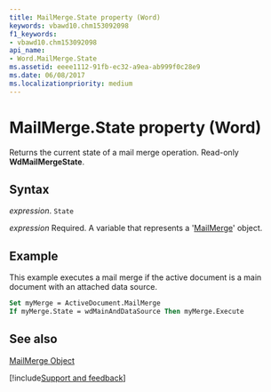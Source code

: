 ```yaml
---
title: MailMerge.State property (Word)
keywords: vbawd10.chm153092098
f1_keywords:
- vbawd10.chm153092098
api_name:
- Word.MailMerge.State
ms.assetid: eeee1112-91fb-ec32-a9ea-ab999f0c28e9
ms.date: 06/08/2017
ms.localizationpriority: medium
---
```



# MailMerge.State property (Word)

Returns the current state of a mail merge operation. Read-only **WdMailMergeState**.


## Syntax

_expression_. `State`

_expression_ Required. A variable that represents a '[MailMerge](Word.MailMerge.md)' object.


## Example

This example executes a mail merge if the active document is a main document with an attached data source.


```vb
Set myMerge = ActiveDocument.MailMerge 
If myMerge.State = wdMainAndDataSource Then myMerge.Execute
```


## See also


[MailMerge Object](Word.MailMerge.md)

[!include[Support and feedback](~/includes/feedback-boilerplate.md)]